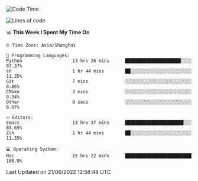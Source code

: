 <!--START_SECTION:waka-->
![Code Time](http://img.shields.io/badge/Code%20Time-739%20hrs%2031%20mins-blue)

![Lines of code](https://img.shields.io/badge/From%20Hello%20World%20I%27ve%20Written-22%20Thousand%20lines%20of%20code-blue)

📊 **This Week I Spent My Time On** 

```text
⌚︎ Time Zone: Asia/Shanghai

💬 Programming Languages: 
Python                   13 hrs 26 mins      █████████████████████░░░░   87.37% 
sh                       1 hr 44 mins        ██░░░░░░░░░░░░░░░░░░░░░░░   11.35% 
Git                      7 mins              ░░░░░░░░░░░░░░░░░░░░░░░░░   0.86% 
CMake                    3 mins              ░░░░░░░░░░░░░░░░░░░░░░░░░   0.34% 
Other                    0 secs              ░░░░░░░░░░░░░░░░░░░░░░░░░   0.07%

🔥 Editors: 
Emacs                    13 hrs 37 mins      ██████████████████████░░░   88.65% 
Zsh                      1 hr 44 mins        ██░░░░░░░░░░░░░░░░░░░░░░░   11.35%

💻 Operating System: 
Mac                      15 hrs 22 mins      █████████████████████████   100.0%

```


 Last Updated on 21/06/2022 12:58:48 UTC
<!--END_SECTION:waka-->
